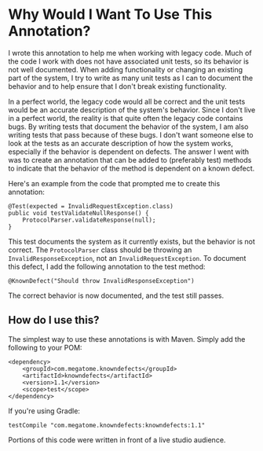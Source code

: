 # Why Would I Want To Use This Annotation?

I wrote this annotation to help me when working with legacy code. Much of the code I work with does not have associated unit tests, so its behavior is not well documented.
When adding functionality or changing an existing part of the system, I try to write as many unit tests as I can to document the behavior and to help ensure that I don't break existing functionality.

In a perfect world, the legacy code would all be correct and the unit tests would be an accurate description of the system's behavior.
Since I don't live in a perfect world, the reality is that quite often the legacy code contains bugs. By writing tests that document the behavior of the system, I am also writing tests that pass because of these bugs.
I don't want someone else to look at the tests as an accurate description of how the system works, especially if the behavior is dependent on defects.
The answer I went with was to create an annotation that can be added to (preferably test) methods to indicate that the behavior of the method is dependent on a known defect.

Here's an example from the code that prompted me to create this annotation:

    @Test(expected = InvalidRequestException.class)
    public void testValidateNullResponse() {
        ProtocolParser.validateResponse(null);
    }

This test documents the system as it currently exists, but the behavior is not correct. The `ProtocolParser` class should be throwing an `InvalidResponseException`, not an `InvalidRequestException`.
To document this defect, I add the following annotation to the test method:

`@KnownDefect("Should throw InvalidResponseException")`

The correct behavior is now documented, and the test still passes.

## How do I use this?

The simplest way to use these annotations is with Maven. Simply add the following to your POM:

    <dependency>
        <groupId>com.megatome.knowndefects</groupId>
        <artifactId>knowndefects</artifactId>
        <version>1.1</version>
        <scope>test</scope>
    </dependency>
    
If you're using Gradle:

    testCompile "com.megatome.knowndefects:knowndefects:1.1"

Portions of this code were written in front of a live studio audience.